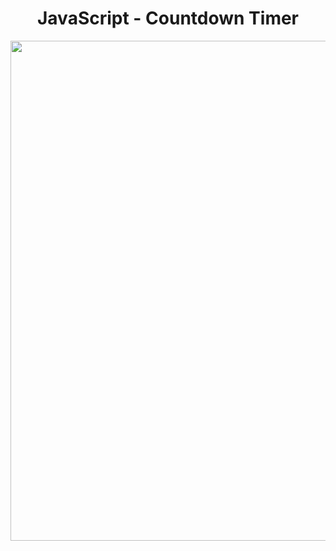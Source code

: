 <h1 align="center">
   JavaScript - Countdown Timer
</h1>

<p align="center">
  <img src="https://github.com/ozkannbuyuk/js-exercises/assets/111967202/aef01e91-c75e-4001-9b53-c521f622b4f6" width="800" />
</p>
